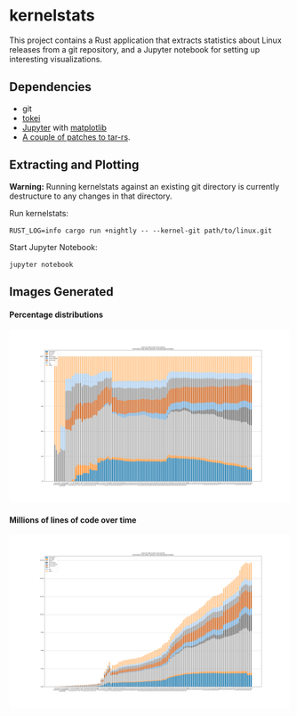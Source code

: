 # kernelstats

This project contains a Rust application that extracts statistics about Linux releases from
a git repository, and a Jupyter notebook for setting up interesting visualizations.

## Dependencies

 * git
 * [tokei](https://github.com/Aaronepower/tokei)
 * [Jupyter](http://jupyter.org/) with [matplotlib](https://matplotlib.org/)
 * [A couple of patches to tar-rs](https://github.com/alexcrichton/tar-rs/pulls/udoprog).

## Extracting and Plotting

**Warning:** Running kernelstats against an existing git directory is currently destructure to any
changes in that directory.

Run kernelstats:

```
RUST_LOG=info cargo run +nightly -- --kernel-git path/to/linux.git
```

Start Jupyter Notebook:

```
jupyter notebook
```

## Images Generated

#### Percentage distributions

![Percentages](gfx/kernelstats-percentages.png)

#### Millions of lines of code over time

![Millions](gfx/kernelstats-millions.png)
